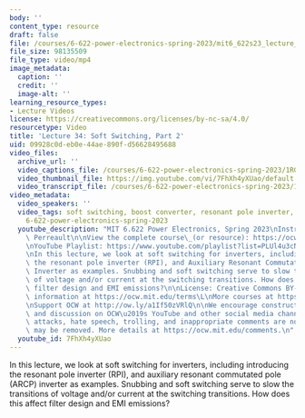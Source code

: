 ```yaml
---
body: ''
content_type: resource
draft: false
file: /courses/6-622-power-electronics-spring-2023/mit6_622s23_lecture_34_360p_16_9.mp4
file_size: 98135509
file_type: video/mp4
image_metadata:
  caption: ''
  credit: ''
  image-alt: ''
learning_resource_types:
- Lecture Videos
license: https://creativecommons.org/licenses/by-nc-sa/4.0/
resourcetype: Video
title: 'Lecture 34: Soft Switching, Part 2'
uid: 09928c0d-eb0e-44ae-890f-d56628495688
video_files:
  archive_url: ''
  video_captions_file: /courses/6-622-power-electronics-spring-2023/1RGQ46ECvt84wGz4Mg5J31J3K890YM50B_transcript.webvtt
  video_thumbnail_file: https://img.youtube.com/vi/7FhXh4yXUao/default.jpg
  video_transcript_file: /courses/6-622-power-electronics-spring-2023/1RGQ46ECvt84wGz4Mg5J31J3K890YM50B_transcript.pdf
video_metadata:
  video_speakers: ''
  video_tags: soft switching, boost converter, resonant pole inverter, auxiliary resonant,
    6-622-power-electronics-spring-2023
  youtube_description: "MIT 6.622 Power Electronics, Spring 2023\nInstructor: David\
    \ Perreault\n\nView the complete course\_(or resource): https://ocw.mit.edu/courses/6-622-power-electronics-spring-2023/\L\
    \nYouTube Playlist: https://www.youtube.com/playlist?list=PLUl4u3cNGP62UTc77mJoubhDELSC8lfR0\n\
    \nIn this lecture, we look at soft switching for inverters, including introducing\
    \ the resonant pole inverter (RPI), and Auxiliary Resonant Commutated Pole (ARCP)\
    \ Inverter as examples. Snubbing and soft switching serve to slow the transitions\
    \ of voltage and/or current at the switching transitions. How does this affect\
    \ filter design and EMI emissions?\n\nLicense: Creative Commons BY-NC-SA\L\nMore\
    \ information at https://ocw.mit.edu/terms\L\nMore courses at https://ocw.mit.edu\n\
    \nSupport OCW at http://ow.ly/a1If50zVRlQ\n\nWe encourage constructive comments\
    \ and discussion on OCW\u2019s YouTube and other social media channels. Personal\
    \ attacks, hate speech, trolling, and inappropriate comments are not allowed and\
    \ may be removed. More details at https://ocw.mit.edu/comments.\n"
  youtube_id: 7FhXh4yXUao
---
```

In this lecture, we look at soft switching for inverters, including introducing the resonant pole inverter (RPI), and auxiliary resonant commutated pole (ARCP) inverter as examples. Snubbing and soft switching serve to slow the transitions of voltage and/or current at the switching transitions. How does this affect filter design and EMI emissions?